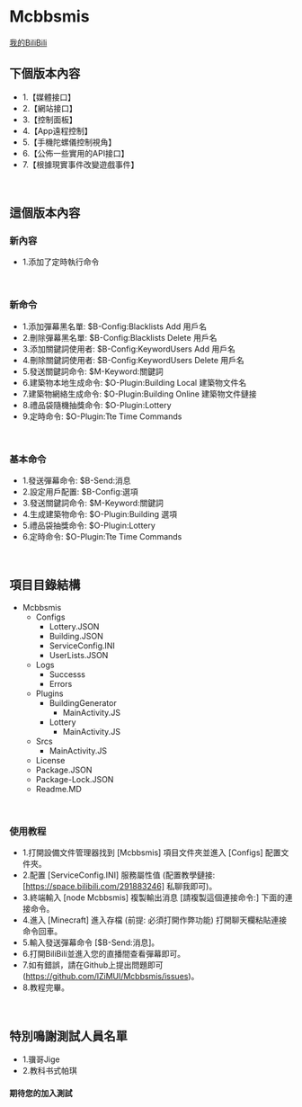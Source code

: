 # Mcbbsmis
[我的BiliBili](https://space.bilibili.com/291883246)
</Br>

## 下個版本內容
* 1.【媒體接口】
* 2.【網站接口】
* 3.【控制面板】
* 4.【App遠程控制】
* 5.【手機陀螺儀控制視角】
* 6.【公佈一些實用的API接口】
* 7.【根據現實事件改變遊戲事件】
</Br>

## 這個版本內容
### 新內容
* 1.添加了定時執行命令
</Br>

### 新命令
* 1.添加彈幕黑名單: $B-Config:Blacklists Add 用戶名
* 2.刪除彈幕黑名單: $B-Config:Blacklists Delete 用戶名
* 3.添加關鍵詞使用者: $B-Config:KeywordUsers Add 用戶名
* 4.刪除關鍵詞使用者: $B-Config:KeywordUsers Delete 用戶名
* 5.發送關鍵詞命令: $M-Keyword:關鍵詞
* 6.建築物本地生成命令: $O-Plugin:Building Local 建築物文件名
* 7.建築物網絡生成命令: $O-Plugin:Building Online 建築物文件鏈接
* 8.禮品袋隨機抽獎命令: $O-Plugin:Lottery
* 9.定時命令: $O-Plugin:Tte Time Commands
</Br>

### 基本命令
* 1.發送彈幕命令: $B-Send:消息
* 2.設定用戶配置: $B-Config:選項
* 3.發送關鍵詞命令: $M-Keyword:關鍵詞
* 4.生成建築物命令: $O-Plugin:Building 選項
* 5.禮品袋抽獎命令: $O-Plugin:Lottery
* 6.定時命令: $O-Plugin:Tte Time Commands
</Br>

## 項目目錄結構
* Mcbbsmis
    * Configs
        * Lottery.JSON
        * Building.JSON
        * ServiceConfig.INI
        * UserLists.JSON
    * Logs
        * Successs
        * Errors
    * Plugins
        * BuildingGenerator
            * MainActivity.JS
        * Lottery
            * MainActivity.JS
    * Srcs
        * MainActivity.JS
    * License
    * Package.JSON
    * Package-Lock.JSON
    * Readme.MD
</Br>

### 使用教程
* 1.打開設備文件管理器找到 [Mcbbsmis] 項目文件夾並進入 [Configs] 配置文件夾。
* 2.配置 [ServiceConfig.INI] 服務屬性值 (配置教學鏈接: [https://space.bilibili.com/291883246] 私聊我即可)。
* 3.終端輸入 [node Mcbbsmis] 複製輸出消息 [請複製這個連接命令:] 下面的連接命令。
* 4.進入 [Minecraft] 進入存檔 (前提: 必須打開作弊功能) 打開聊天欄粘貼連接命令回車。
* 5.輸入發送彈幕命令 [$B-Send:消息]。
* 6.打開BiliBili並進入您的直播間查看彈幕即可。
* 7.如有錯誤，請在Github上提出問題即可 (https://github.com/lZiMUl/Mcbbsmis/issues)。
* 8.教程完畢。
</Br>

## 特別鳴謝測試人員名單
* 1.骥哥Jige
* 2.教科书式帕琪
#### 期待您的加入測試
</Br>
